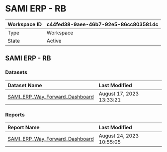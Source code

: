 



# SAMI ERP - RB

|Workspace ID|c44fed38-9aee-46b7-92e5-86cc803581dc|
| :--- | :--- |
|Type|Workspace|
|State|Active|

## SAMI ERP - RB

### Datasets

|Dataset Name|Last Modified|
| :--- | :--- |
|[SAMI_ERP_Way_Forward_Dashboard](../Datasets/SAMI_ERP_Way_Forward_Dashboard.md)|August 17, 2023 13:33:21|

### Reports

|Report Name|Last Modified|
| :--- | :--- |
|[SAMI_ERP_Way_Forward_Dashboard](../Reports/SAMI_ERP_Way_Forward_Dashboard.md)|August 24, 2023 10:55:05|
